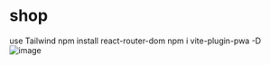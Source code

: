 # shop
use Tailwind
npm install react-router-dom
npm i vite-plugin-pwa -D
![image](https://user-images.githubusercontent.com/37212080/161918315-ea4e509a-cc59-4fa2-b096-fb410666b1be.png)
